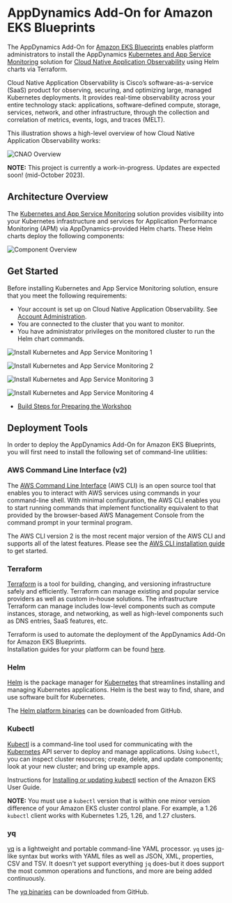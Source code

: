 # AppDynamics Add-On for Amazon EKS Blueprints

The AppDynamics Add-On for [Amazon EKS Blueprints](https://github.com/aws-ia/terraform-aws-eks-blueprints) 
enables platform administrators to install the AppDynamics 
[Kubernetes and App Service Monitoring](https://docs.appdynamics.com/fso/cloud-native-app-obs/en/kubernetes-and-app-service-monitoring) 
solution for 
[Cloud Native Application Observability](https://docs.appdynamics.com/fso/cloud-native-app-obs/en/about-cloud-native-application-observability) 
using Helm charts via Terraform.  

Cloud Native Application Observability is Cisco’s software-as-a-service (SaaS) product for observing, securing, and optimizing 
large, managed Kubernetes deployments. It provides real-time observability across your entire technology stack: applications, 
software-defined compute, storage, services, network, and other infrastructure, through the collection and correlation of metrics, 
events, logs, and traces (MELT).  

This illustration shows a high-level overview of how Cloud Native Application Observability works:

![CNAO Overview](./docs/static/images/cnao-overview.png)

**NOTE:** This project is currently a work-in-progress. Updates are expected soon! (mid-October 2023).

## Architecture Overview

The [Kubernetes and App Service Monitoring](https://docs.appdynamics.com/fso/cloud-native-app-obs/en/kubernetes-and-app-service-monitoring) 
solution provides visibility into your Kubernetes infrastructure and services for Application Performance Monitoring (APM) via 
AppDynamics-provided Helm charts. These Helm charts deploy the following components:

![Component Overview](./docs/static/images/appd-otel-flowchart-with-logs.png)

## Get Started

Before installing Kubernetes and App Service Monitoring solution, ensure that you meet the following requirements:

-	Your account is set up on Cloud Native Application Observability. See [Account Administration](https://docs.appdynamics.com/fso/cloud-native-app-obs/en/account-administration).
-	You are connected to the cluster that you want to monitor.
-	You have administrator privileges on the monitored cluster to run the Helm chart commands.

![Install Kubernetes and App Service Monitoring 1](./docs/static/images/cnao-observe-home.png)

![Install Kubernetes and App Service Monitoring 2](./docs/static/images/cnao-configure-k8s-and-apm.png)

![Install Kubernetes and App Service Monitoring 3](./docs/static/images/cnao-generate-k8s-and-apm-collectors.png)

![Install Kubernetes and App Service Monitoring 4](./docs/static/images/cnao-download-k8s-and-apm-collectors.png)

-	[Build Steps for Preparing the Workshop](docs/BUILD_STEPS_FOR_PREPARING_THE_WORKSHOP.md)

## Deployment Tools

In order to deploy the AppDynamics Add-On for Amazon EKS Blueprints, you will first need to install the 
following set of command-line utilities:

### AWS Command Line Interface (v2)

The [AWS Command Line Interface](https://docs.aws.amazon.com/cli/latest/userguide/cli-chap-welcome.html) 
(AWS CLI) is an open source tool that enables you to interact with AWS services using commands in your 
command-line shell. With minimal configuration, the AWS CLI enables you to start running commands that 
implement functionality equivalent to that provided by the browser-based AWS Management Console from the 
command prompt in your terminal program.  

The AWS CLI version 2 is the most recent major version of the AWS CLI and supports all of the latest 
features. Please see the 
[AWS CLI installation guide](https://docs.aws.amazon.com/cli/latest/userguide/getting-started-install.html) 
to get started.

### Terraform

[Terraform](https://terraform.io/) is a tool for building, changing, and versioning infrastructure 
safely and efficiently. Terraform can manage existing and popular service providers as well as custom 
in-house solutions. The infrastructure Terraform can manage includes low-level components such as compute 
instances, storage, and networking, as well as high-level components such as DNS entries, SaaS features, 
etc.  

Terraform is used to automate the deployment of the AppDynamics Add-On for Amazon EKS Blueprints.  
Installation guides for your platform can be found 
[here](https://developer.hashicorp.com/terraform/downloads).

### Helm

[Helm](https://helm.sh) is the package manager for [Kubernetes](https://kubernetes.io/) that streamlines 
installing and managing Kubernetes applications. Helm is the best way to find, share, and use software 
built for Kubernetes.  

The [Helm platform binaries](https://github.com/helm/helm/releases/latest/) can be downloaded from GitHub.

### Kubectl

[Kubectl](https://kubernetes.io/docs/reference/kubectl/) is a command-line tool 
used for communicating with the [Kubernetes](https://kubernetes.io/) API server to deploy and manage 
applications. Using `kubectl`, you can inspect cluster resources; create, delete, and update components; 
look at your new cluster; and bring up example apps.  

Instructions for 
[Installing or updating kubectl](https://docs.aws.amazon.com/eks/latest/userguide/install-kubectl.html) 
section of the Amazon EKS User Guide.  

**NOTE:** You must use a `kubectl` version that is within one minor version difference of your Amazon 
EKS cluster control plane. For example, a 1.26 `kubectl` client works with Kubernetes 1.25, 1.26, and 
1.27 clusters.

### yq

[yq](https://github.com/mikefarah/yq) is a lightweight and portable command-line YAML processor. `yq` uses 
[jq](https://github.com/stedolan/jq)-like syntax but works with YAML files as well as JSON, XML, 
properties, CSV and TSV. It doesn't yet support everything `jq` does-but it does support the most common 
operations and functions, and more are being added continuously.  

The [yq binaries](https://github.com/mikefarah/yq/releases/latest/) can be downloaded from GitHub.
